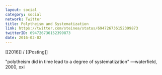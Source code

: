 ```yaml
---
layout: social
category: social
network: Twitter
title: Polytheism and Systematization
link: https://twitter.com/steinea/status/694726736152399873
twitterID: 694726736152399873
date: 2016-02-02
---
```


[[2016]] / [[Posting]]

"polytheism did in time lead to a degree of systematization" —waterfield, 2000, xxi
